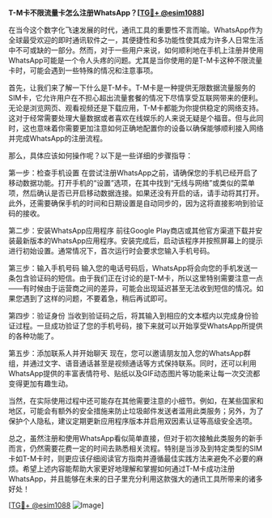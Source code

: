**T-M卡不限流量卡怎么注册WhatsApp？[[TG💪+ @esim1088](https://t.me/s/esim1088)]**

在当今这个数字化飞速发展的时代，通讯工具的重要性不言而喻。WhatsApp作为全球最受欢迎的即时通讯软件之一，其便捷性和多功能性使其成为许多人日常生活中不可或缺的一部分。然而，对于一些用户来说，如何顺利地在手机上注册并使用WhatsApp可能是一个令人头疼的问题。尤其是当你使用的是T-M卡这种不限流量卡时，可能会遇到一些特殊的情况和注意事项。

首先，让我们来了解一下什么是T-M卡。T-M卡是一种提供无限数据流量服务的SIM卡，它允许用户在不担心超出流量套餐的情况下尽情享受互联网带来的便利。无论是浏览网页、观看视频还是下载应用，T-M卡都能为你提供稳定的网络支持。这对于经常需要处理大量数据或者喜欢在线娱乐的人来说无疑是个福音。但与此同时，这也意味着你需要更加注意如何正确地配置你的设备以确保能够顺利接入网络并完成WhatsApp的注册流程。

那么，具体应该如何操作呢？以下是一些详细的步骤指导：

第一步：检查手机设置
在尝试注册WhatsApp之前，请确保您的手机已经开启了移动数据功能。打开手机的“设置”选项，在其中找到“无线与网络”或类似的菜单项，然后确认是否已开启移动数据连接。如果还没有开启的话，请手动将其打开。此外，还需要确保手机的时间和日期设置是自动同步的，因为这将直接影响到验证码的接收。

第二步：安装WhatsApp应用程序
前往Google Play商店或其他官方渠道下载并安装最新版本的WhatsApp应用程序。安装完成后，启动该程序并按照屏幕上的提示进行初始设置。通常情况下，首次运行时会要求您输入手机号码。

第三步：输入手机号码
输入您的电话号码后，WhatsApp将会向您的手机发送一条包含验证码的短信。由于我们正在讨论的是T-M卡，所以这里特别需要注意一点——有时候由于运营商之间的差异，可能会出现延迟甚至无法收到短信的情况。如果您遇到了这样的问题，不要着急，稍后再试即可。

第四步：验证身份
当收到验证码之后，将其输入到相应的文本框内以完成身份验证过程。一旦成功验证了您的手机号码，接下来就可以开始享受WhatsApp所提供的各种功能了。

第五步：添加联系人并开始聊天
现在，您可以邀请朋友加入您的WhatsApp群组，并通过文字、语音通话甚至是视频通话等方式保持联系。同时，还可以利用WhatsApp提供的丰富表情符号、贴纸以及GIF动态图片等功能来让每一次交流都变得更加有趣生动。

当然，在实际使用过程中还可能存在其他需要注意的小细节。例如，在某些国家和地区，可能会有额外的安全措施来防止垃圾邮件发送者滥用此类服务；另外，为了保护个人隐私，建议定期更新应用程序版本并启用双因素认证等高级安全选项。

总之，虽然注册和使用WhatsApp看似简单直接，但对于初次接触此类服务的新手而言，仍然需要花费一定的时间去熟悉相关流程。特别是当涉及到特定类型的SIM卡如T-M卡时，则更应该仔细阅读官方指南并遵循最佳实践方法来避免不必要的麻烦。希望上述内容能帮助大家更好地理解和掌握如何通过T-M卡成功注册WhatsApp，并且能够在未来的日子里充分利用这款强大的通讯工具所带来的诸多好处！

[[TG💪+ @esim1088](https://t.me/s/esim1088) ![Image](https://i.postimg.cc/4NQfJmqS/Snipaste-2025-05-13-00-14-12.png)]